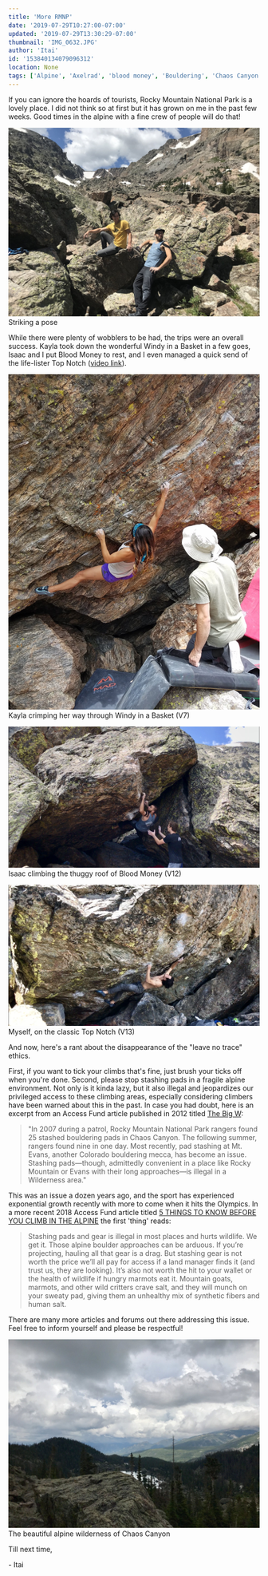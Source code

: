 ```yaml
---
title: 'More RMNP'
date: '2019-07-29T10:27:00-07:00'
updated: '2019-07-29T13:30:29-07:00'
thumbnail: 'IMG_0632.JPG'
author: 'Itai'
id: '153840134079096312'
location: None
tags: ['Alpine', 'Axelrad', 'blood money', 'Bouldering', 'Chaos Canyon', 'Climbing', 'Colorado', 'ethics', 'leave no trace', 'pad', 'RMNP', 'stashing', 'top notch', 'v13']
---
```

If you can ignore the hoards of tourists, Rocky Mountain National Park is a lovely place. I did not think so at first but it has grown on me in the past few weeks. Good times in the alpine with a fine crew of people will do that!

![image alt](/images/IMG_0632.JPG)Striking a pose

While there were plenty of wobblers to be had, the trips were an overall success. Kayla took down the wonderful Windy in a Basket in a few goes, Isaac and I put Blood Money to rest, and I even managed a quick send of the life-lister Top Notch ([video link](/images/f68S6CJ5vKg)).

![image alt](/images/IMG_0515.JPG)Kayla crimping her way through Windy in a Basket (V7)

![image alt](/images/IMG_0655.jpg)Isaac climbing the thuggy roof of Blood Money (V12)

![image alt](/images/IMG_0656.jpg)Myself, on the classic Top Notch (V13)

And now, here's a rant about the disappearance of the "leave no trace" ethics.

First, if you want to tick your climbs that's fine, just brush your ticks off when you're done. Second, please stop stashing pads in a fragile alpine environment. Not only is it kinda lazy, but it also illegal and jeopardizes our privileged access to these climbing areas, especially considering climbers have been warned about this in the past. In case you had doubt, here is an excerpt from an Access Fund article published in 2012 titled [The Big W](/images/Spring%20VT%2013_Final.pdf):

> "In 2007 during a patrol, Rocky Mountain National Park rangers found 25 stashed bouldering pads in Chaos Canyon. The following summer, rangers found nine in one day. Most recently, pad stashing at Mt. Evans, another Colorado bouldering mecca, has become an issue. Stashing pads—though, admittedly convenient in a place like Rocky Mountain or Evans with their long approaches—is illegal in a Wilderness area."

This was an issue a dozen years ago, and the sport has experienced exponential growth recently with more to come when it hits the Olympics. In a more recent 2018 Access Fund article titled [5 THINGS TO KNOW BEFORE YOU CLIMB IN THE ALPINE](/images/5-things-to-know-before-you-climb-in-the-alpine) the first 'thing' reads:

> Stashing pads and gear is illegal in most places and hurts wildlife. We get it. Those alpine boulder approaches can be arduous. If you’re projecting, hauling all that gear is a drag. But stashing gear is not worth the price we’ll all pay for access if a land manager finds it (and trust us, they are looking). It’s also not worth the hit to your wallet or the health of wildlife if hungry marmots eat it. Mountain goats, marmots, and other wild critters crave salt, and they will munch on your sweaty pad, giving them an unhealthy mix of synthetic fibers and human salt.

There are many more articles and forums out there addressing this issue. Feel free to inform yourself and please be respectful!

![image alt](/images/IMG_0490.jpg)The beautiful alpine wilderness of Chaos Canyon

Till next time,

\- Itai

